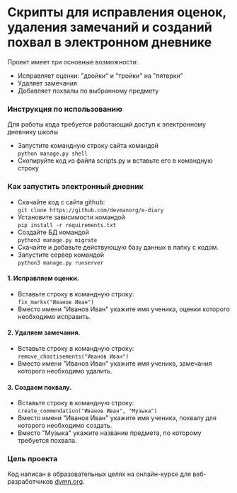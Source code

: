 # Скрипты для исправления оценок, удаления замечаний и созданий похвал в электронном дневнике

Проект имеет три основные возможности:
* Исправляет оценки: "двойки" и "тройки" на "пятерки"
* Удаляет замечания
* Добавляет похвалы по выбранному предмету

### Инструкция по использованию

Для работы кода требуется работающий доступ к электронному дневнику школы
* Запустите командную строку сайта командой  
`python manage.py shell`
* Скопируйте код из файла scripts.py и вставьте его в командную строку

### Как запустить электронный дневник

- Скачайте код c сайта github:  
`git clone https://github.com/devmanorg/e-diary`
- Установите зависимости командой  
`pip install -r requirements.txt`
- Создайте БД командой  
`python3 manage.py migrate`
- Скачайте и добавьте действующую базу данных в папку с кодом.
- Запустите сервер командой  
`python3 manage.py runserver`

#### 1. Исправляем оценки.
* Вставьте строку в командную строку:  
`fix_marks("Иванов Иван")`
* Вместо имени "Иванов Иван" укажите имя ученика, оценки которого необходимо исправить.

#### 2. Удаляем замечания.
* Вставьте строку в командную строку:  
`remove_chastisements("Иванов Иван")`
* Вместо имени "Иванов Иван" укажите имя ученика, замечания которого необходимо удалить.

#### 3. Создаем похвалу.
* Вставьте строку в командную строку:  
`create_commendation("Иванов Иван", "Музыка")`
* Вместо имени "Иванов Иван" укажите имя ученика, похвалу для которого необходимо создать.
* Вместо "Музыка" укажите название предмета, по которому требуется похвала.

### Цель проекта

Код написан в образовательных целях на онлайн-курсе для веб-разработчиков [dvmn.org](https://dvmn.org/).